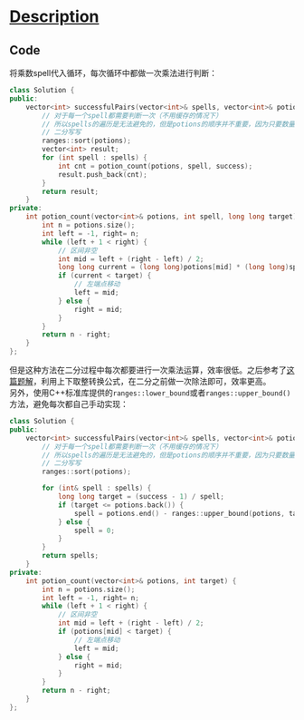# [Description](https://leetcode.cn/problems/successful-pairs-of-spells-and-potions/description/)

## Code

将乘数spell代入循环，每次循环中都做一次乘法进行判断：

```cpp
class Solution {
public:
    vector<int> successfulPairs(vector<int>& spells, vector<int>& potions, long long success) {
        // 对于每一个spell都需要判断一次（不用缓存的情况下）
        // 所以spells的遍历是无法避免的，但是potions的顺序并不重要，因为只要数量
        // 二分写写
        ranges::sort(potions);
        vector<int> result;
        for (int spell : spells) {
            int cnt = potion_count(potions, spell, success);
            result.push_back(cnt);
        }
        return result;
    }
private:
    int potion_count(vector<int>& potions, int spell, long long target) {
        int n = potions.size();
        int left = -1, right= n;
        while (left + 1 < right) {
            // 区间非空
            int mid = left + (right - left) / 2;
            long long current = (long long)potions[mid] * (long long)spell;
            if (current < target) {
                // 左端点移动
                left = mid;
            } else {
                right = mid;
            }
        }
        return n - right;
    }
};
```

但是这种方法在二分过程中每次都要进行一次乘法运算，效率很低。之后参考了[这篇题解](https://leetcode.cn/problems/successful-pairs-of-spells-and-potions/solutions/1595712/by-endlesscheng-1kbp)，利用上下取整转换公式，在二分之前做一次除法即可，效率更高。  
另外，使用C++标准库提供的`ranges::lower_bound`或者`ranges::upper_bound()`方法，避免每次都自己手动实现：

```cpp
class Solution {
public:
    vector<int> successfulPairs(vector<int>& spells, vector<int>& potions, long long success) {
        // 对于每一个spell都需要判断一次（不用缓存的情况下）
        // 所以spells的遍历是无法避免的，但是potions的顺序并不重要，因为只要数量
        // 二分写写
        ranges::sort(potions);

        for (int& spell : spells) {
            long long target = (success - 1) / spell;
            if (target <= potions.back()) {
                spell = potions.end() - ranges::upper_bound(potions, target);
            } else {
                spell = 0;
            }
        }
        return spells;
    }
private:
    int potion_count(vector<int>& potions, int target) {
        int n = potions.size();
        int left = -1, right= n;
        while (left + 1 < right) {
            // 区间非空
            int mid = left + (right - left) / 2;
            if (potions[mid] < target) {
                // 左端点移动
                left = mid;
            } else {
                right = mid;
            }
        }
        return n - right;
    }
};
```
